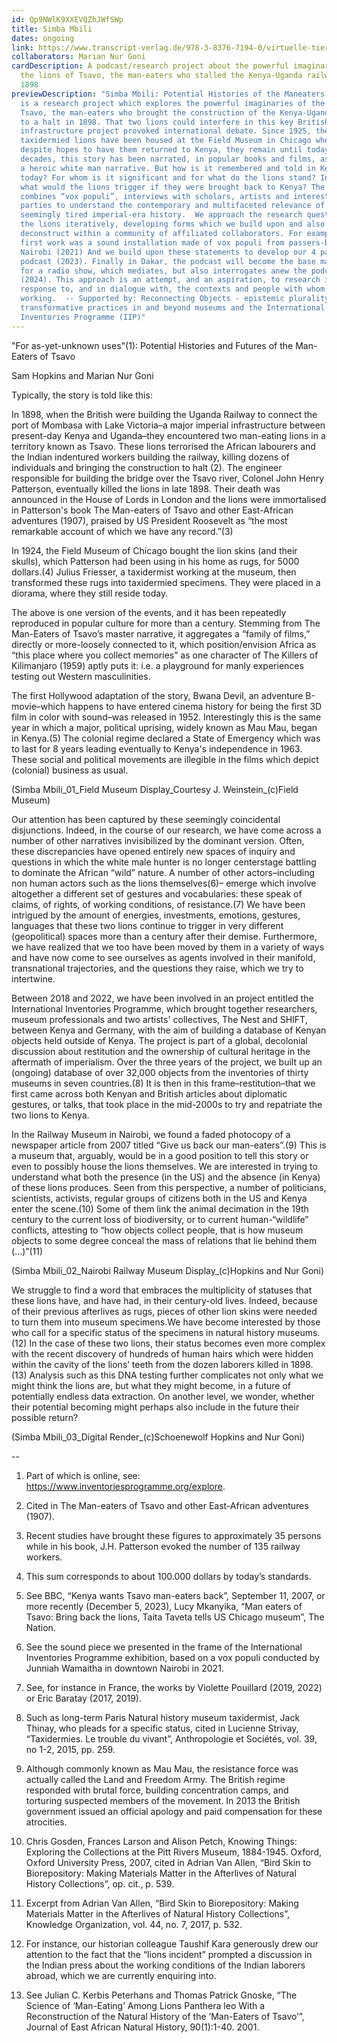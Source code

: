```yaml
---
id: Qp9NWlK9XXEVQZhJWfSWp
title: Simba Mbili
dates: ongoing
link: https://www.transcript-verlag.de/978-3-8376-7194-0/virtuelle-tiere/?c=311033778
collaborators: Marian Nur Goni
cardDescription: A podcast/research project about the powerful imaginaries of
  the lions of Tsavo, the man-eaters who stalled the Kenya-Uganda railway in
  1898
previewDescription: "Simba Mbili: Potential Histories of the Maneaters of Tsavo
  is a research project which explores the powerful imaginaries of the lions of
  Tsavo, the man-eaters who brought the construction of the Kenya-Uganda railway
  to a halt in 1898. That two lions could interfere in this key British imperial
  infrastructure project provoked international debate. Since 1925, the
  taxidermied lions have been housed at the Field Museum in Chicago where,
  despite hopes to have them returned to Kenya, they remain until today.  Over
  decades, this story has been narrated, in popular books and films, as part of
  a heroic white man narrative. But how is it remembered and told in Kenya
  today? For whom is it significant and for what do the lions stand? Indeed,
  what would the lions trigger if they were brought back to Kenya? The podcast
  combines “vox populi”, interviews with scholars, artists and interested
  parties to understand the contemporary and multifaceted relevance of this
  seemingly tired imperial-era history.  We approach the research question of
  the lions iteratively, developing forms which we build upon and also
  deconstruct within a community of affiliated collaborators. For example, our
  first work was a sound installation made of vox populi from passers-by in
  Nairobi (2021) And we build upon these statements to develop our 4 part
  podcast (2023). Finally in Dakar, the podcast will become the base material
  for a radio show, which mediates, but also interrogates anew the podcast
  (2024). This approach is an attempt, and an aspiration, to research in
  response to, and in dialogue with, the contexts and people with whom are
  working.  -- Supported by: Reconnecting Objects - epistemic plurality and
  transformative practices in and beyond museums and the International
  Inventories Programme (IIP)"
---
```

"For as-yet-unknown uses"(1): Potential Histories and Futures of the Man-Eaters of Tsavo

Sam Hopkins and Marian Nur Goni



Typically, the story is told like this: 

In 1898, when the British were building the Uganda Railway to connect the port of Mombasa with Lake Victoria–a major imperial infrastructure between present-day Kenya and Uganda–they encountered two man-eating lions in a territory known as Tsavo. These lions terrorised the African labourers and the Indian indentured workers building the railway, killing dozens of individuals and bringing the construction to halt (2). The engineer responsible for building the bridge over the Tsavo river, Colonel John Henry Patterson, eventually killed the lions in late 1898. Their death was announced in the House of Lords in London and the lions were immortalised in Patterson's book The Man-eaters of Tsavo and other East-African adventures (1907), praised by US President Roosevelt as “the most remarkable account of which we have any record.”(3)

In 1924, the Field Museum of Chicago bought the lion skins (and their skulls), which Patterson had been using in his home as rugs, for 5000 dollars.(4) Julius Friesser, a taxidermist working at the museum, then transformed these rugs into taxidermied specimens. They were placed in a diorama, where they still reside today.



The above is one version of the events, and it has been repeatedly reproduced in popular culture for more than a century. Stemming from The Man-Eaters of Tsavo’s master narrative, it aggregates a “family of films,” directly or more-loosely connected to it, which position/envision Africa as “this place where you collect memories” as one character of The Killers of Kilimanjaro (1959) aptly puts it: i.e. a playground for manly experiences testing out Western masculinities. 

The first Hollywood adaptation of the story, Bwana Devil, an adventure B-movie–which happens to have entered cinema history for being the first 3D film in color with sound–was released in 1952. Interestingly this is the same year in which a major, political uprising, widely known as Mau Mau, began in Kenya.(5) The colonial regime declared a State of Emergency which was to last for 8 years leading eventually to Kenya's independence in 1963. These social and political movements are illegible in the films which depict (colonial) business as usual. 



(Simba Mbili_01_Field Museum Display\_Courtesy J. Weinstein\_(c)Field Museum)



Our attention has been captured by these seemingly coincidental disjunctions. Indeed, in the course of our research, we have come across a number of other narratives invisibilized by the dominant version. Often, these discrepancies have opened entirely new spaces of inquiry and questions in which the white male hunter is no longer centerstage battling to dominate the African “wild” nature. A number of other actors–including non human actors such as the lions themselves(6)– emerge which involve altogether a different set of gestures and vocabularies: these speak of claims, of rights, of working conditions, of resistance.(7) We have been intrigued by the amount of energies, investments, emotions, gestures, languages that these two lions continue to trigger in very different (geopolitical) spaces more than a century after their demise. Furthermore, we have realized that we too have been moved by them in a variety of ways and have now come to see ourselves as agents involved in their manifold, transnational trajectories, and the questions they raise, which we try to intertwine.



Between 2018 and 2022, we have been involved in an project entitled the International Inventories Programme, which brought together researchers, museum professionals and two artists' collectives, The Nest and SHIFT, between Kenya and Germany, with the aim of building a database of Kenyan objects held outside of Kenya. The project is part of a global, decolonial discussion about restitution and the ownership of cultural heritage in the aftermath of imperialism. Over the three years of the project, we built up an (ongoing) database of over 32,000 objects from the inventories of thirty museums in seven countries.(8) It is then in this frame–restitution–that we first came across both Kenyan and British articles about diplomatic gestures, or talks, that took place in the mid-2000s to try and repatriate the two lions to Kenya. 



In the Railway Museum in Nairobi, we found a faded photocopy of a newspaper article from 2007 titled “Give us back our man-eaters”.(9) This is a museum that, arguably, would be in a good position to tell this story or even to possibly house the lions themselves. We are interested in trying to understand what both the presence (in the US) and the absence (in Kenya) of these lions produces. Seen from this perspective, a number of politicians, scientists, activists, regular groups of citizens both in the US and Kenya enter the scene.(10) Some of them link the animal decimation in the 19th century to the current loss of biodiversity, or to current human-“wildlife” conflicts, attesting to “how objects collect people, that is how museum objects to some degree conceal the mass of relations that lie behind them (...)”(11) 



(Simba Mbili_02\_Nairobi Railway Museum Display\_(c)Hopkins and Nur Goni)



We struggle to find a word that embraces the multiplicity of statuses that these lions have, and have had, in their century-old lives. Indeed, because of their previous afterlives as rugs, pieces of other lion skins were needed to turn them into museum specimens.We have become interested by those who call for a specific status of the specimens in natural history museums.(12) In the case of these two lions, their status becomes even more complex with the recent discovery of hundreds of human hairs which were hidden within the cavity of the lions’ teeth from the dozen laborers killed in 1898.(13) Analysis such as this DNA testing further complicates not only what we might think the lions are, but what they might become, in a future of potentially endless data extraction. On another level, we wonder, whether their potential becoming might perhaps also include in the future their possible return?



(Simba Mbili_03\_Digital Render\_(c)Schoenewolf Hopkins and Nur Goni)



\--



1.  Part of which is online, see: https://www.inventoriesprogramme.org/explore. 

2. Cited in The Man-eaters of Tsavo and other East-African adventures (1907).

3. Recent studies have brought these figures to approximately 35 persons while in his book, J.H. Patterson evoked the number of 135 railway workers. 

4. This sum corresponds to about 100.000 dollars by today’s standards.

5. See BBC, “Kenya wants Tsavo man-eaters back”, September 11, 2007, or more recently (December 5, 2023), Lucy Mkanyika, “Man eaters of Tsavo: Bring back the lions, Taita Taveta tells US Chicago museum”, The Nation.	

6. See the sound piece we presented in the frame of the International Inventories Programme exhibition, based on a vox populi conducted by Junniah Wamaitha in downtown Nairobi in 2021.

7. See, for instance in France, the works by Violette Pouillard (2019, 2022) or Eric Baratay (2017, 2019).

8. Such as long-term Paris Natural history museum taxidermist, Jack Thinay, who pleads for a specific status, cited in Lucienne Strivay, “Taxidermies. Le trouble du vivant”, Anthropologie et Sociétés, vol. 39, no 1-2, 2015, pp. 259.

9. Although commonly known as Mau Mau, the resistance force was actually called the Land and Freedom Army. The British regime responded with brutal force, building concentration camps, and torturing suspected members of the movement. In 2013 the British government issued an official apology and paid compensation for these atrocities.

10. Chris Gosden, Frances Larson and Alison Petch, Knowing Things: Exploring the Collections at the Pitt Rivers Museum, 1884-1945. Oxford, Oxford University Press, 2007, cited in Adrian Van Allen, “Bird Skin to Biorepository: Making Materials Matter in the Afterlives of Natural History Collections”, op. cit., p. 539.

11. Excerpt from Adrian Van Allen, “Bird Skin to Biorepository: Making Materials Matter in the Afterlives of Natural History Collections”,  Knowledge Organization, vol. 44, no. 7, 2017, p. 532.

12. For instance, our historian colleague Taushif Kara generously drew our attention to the fact that the “lions incident” prompted a discussion in the Indian press about the working conditions of the Indian laborers abroad, which we are currently enquiring into.

13. See Julian C. Kerbis Peterhans and Thomas Patrick Gnoske, “The Science of ‘Man-Eating’ Among Lions Panthera leo With a Reconstruction of the Natural History of the ‘Man-Eaters of Tsavo’”, Journal of East African Natural History, 90(1):1-40. 2001.
